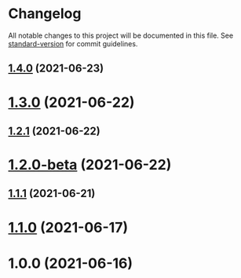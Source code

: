 # Changelog

All notable changes to this project will be documented in this file. See [standard-version](https://github.com/conventional-changelog/standard-version) for commit guidelines.

## [1.4.0](https://github.com/BK201c/map-tools/compare/v1.3.0...v1.4.0) (2021-06-23)

# [1.3.0](https://github.com/BK201c/map-tools/compare/v1.2.1...v1.3.0) (2021-06-22)



## [1.2.1](https://github.com/BK201c/map-tools/compare/v1.2.0-beta...v1.2.1) (2021-06-22)



# [1.2.0-beta](https://github.com/BK201c/map-tools/compare/v1.1.1...v1.2.0-beta) (2021-06-22)



## [1.1.1](https://github.com/BK201c/map-tools/compare/v1.1.0...v1.1.1) (2021-06-21)



# [1.1.0](https://github.com/BK201c/map-tools/compare/v1.0.0...v1.1.0) (2021-06-17)



# 1.0.0 (2021-06-16)
